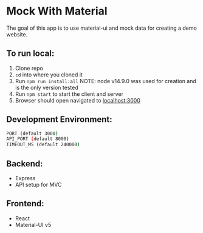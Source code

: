 # Mock With Material

The goal of this app is to use material-ui and mock data for creating a demo website.

## To run local:

1. Clone repo
2. `cd` into where you cloned it
3. Run `npm run install:all` NOTE: node v14.9.0 was used for creation and is the only version tested
4. Run `npm start` to start the client and server
5. Browser should open navigated to [localhost:3000](http://localhost:3000)

## Development Environment:

```sh
PORT (default 3000)
API_PORT (default 8000)
TIMEOUT_MS (default 240000)
```

## Backend:

- Express
- API setup for MVC

## Frontend:

- React
- Material-UI v5